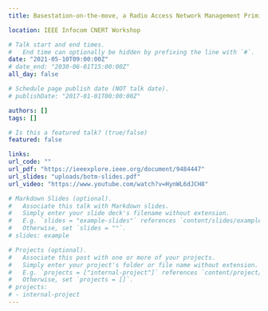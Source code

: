 ```yaml
---
title: Basestation-on-the-move, a Radio Access Network Management Primitive

location: IEEE Infocom CNERT Workshop

# Talk start and end times.
#   End time can optionally be hidden by prefixing the line with `#`.
date: "2021-05-10T09:00:00Z"
# date_end: "2030-06-01T15:00:00Z"
all_day: false

# Schedule page publish date (NOT talk date).
# publishDate: "2017-01-01T00:00:00Z"

authors: []
tags: []

# Is this a featured talk? (true/false)
featured: false

links:
url_code: ""
url_pdf: "https://ieeexplore.ieee.org/document/9484447"
url_slides: "uploads/botm-slides.pdf"
url_video: "https://www.youtube.com/watch?v=HynWL6dJCH8"

# Markdown Slides (optional).
#   Associate this talk with Markdown slides.
#   Simply enter your slide deck's filename without extension.
#   E.g. `slides = "example-slides"` references `content/slides/example-slides.md`.
#   Otherwise, set `slides = ""`.
# slides: example

# Projects (optional).
#   Associate this post with one or more of your projects.
#   Simply enter your project's folder or file name without extension.
#   E.g. `projects = ["internal-project"]` references `content/project/deep-learning/index.md`.
#   Otherwise, set `projects = []`.
# projects:
# - internal-project
---
```

<!--  can put page stuff here -->
